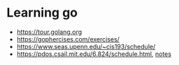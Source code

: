 # Learning go

- https://tour.golang.org
- https://gophercises.com/exercises/
- https://www.seas.upenn.edu/~cis193/schedule/
- https://pdos.csail.mit.edu/6.824/schedule.html, [notes](https://wizardforcel.gitbooks.io/distributed-systems-engineering-lecture-notes/content/l01-intro.html)
